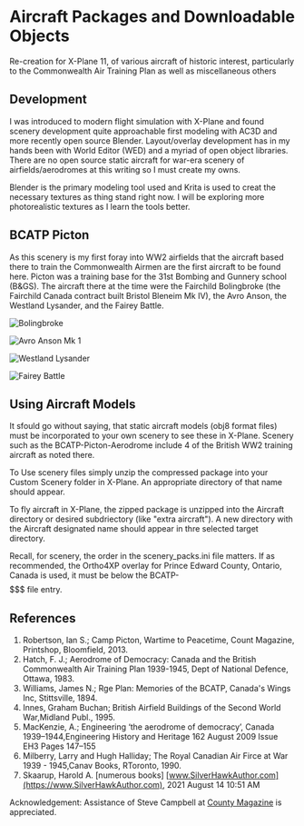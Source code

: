 # Aircraft Packages and Downloadable Objects

Re-creation for X-Plane 11, of various aircraft of historic interest, particularly to the Commonwealth Air Training Plan as well as miscellaneous others


## Development

I was introduced to modern flight simulation with X-Plane and found scenery development quite approachable first modeling with AC3D and more recently open source Blender. Layout/overlay development has in my hands been with World Editor (WED) and a myriad of open object libraries. There are no open source static aircraft for war-era scenery of airfields/aerodromes at this writing so I must create my owns.

Blender is the primary modeling tool used and Krita is used to creat the necessary textures as thing stand right now. I will be exploring more photorealistic textures as I learn the tools better.

## BCATP Picton

As this scenery is my first foray into WW2 airfields that the aircraft based there to train the Commonwealth Airmen are the first aircraft to be found here. Picton was a training base for the 31st Bombing and Gunnery school (B&GS). The aircraft there at the time were the Fairchild Bolingbroke (the Fairchild Canada contract built Bristol Bleneim Mk IV), the Avro Anson, the Westland Lysander, and the Fairey Battle. 

![Bolingbroke](https://github.com/medmatix/Aircraft3D_Modeling/blob/main/blender%20sources/Bolingbroke.png) 

![Avro Anson Mk 1](https://github.com/medmatix/Aircraft3D_Modeling/blob/main/images/AvroAnson.png)

![Westland Lysander]()

![Fairey Battle]()


## Using Aircraft Models

It sfould go without saying, that static aircraft models (obj8 format files) must be incorporated to your own scenery to see these in X-Plane. Scenery such as the BCATP-Picton-Aerodrome include 4 of the British WW2 training aircraft as noted there.

To Use scenery files simply unzip the compressed package into your Custom Scenery folder in X-Plane. An appropriate directory of that name should appear.

To fly aircraft in X-Plane, the zipped package is unzipped into the Aircraft directory or desired subdriectory (like "extra aircraft"). A new directory with the Aircraft designated name should appear in thre selected target directory.

Recall, for scenery, the order in the scenery_packs.ini file matters. If as recommended, the Ortho4XP overlay for Prince Edward County, Ontario, Canada is used, it must be below the BCATP-$$$$$$$ file entry.

## References

1.  Robertson, Ian S.; Camp Picton, Wartime to Peacetime, Count Magazine, Printshop, Bloomfield, 2013.
2.  Hatch, F. J.; Aerodrome of Democracy: Canada and the British Commonwealth Air Training Plan 1939-1945, Dept of National Defence, Ottawa, 1983.
3.  Williams, James N.; Rge Plan: Memories of the BCATP, Canada's Wings Inc, Stittsville, 1894.
4.  Innes, Graham Buchan; British Airfield Buildings of the Second World War,Midland Publ., 1995.
5.  MacKenzie, A.; Engineering ‘the aerodrome of democracy’, Canada 1939–1944,Engineering History and Heritage 162 August 2009 Issue EH3 Pages 147–155 
6.  Milberry, Larry and Hugh Halliday; The Royal Canadian Air Firce at War 1939 - 1945,Canav Books, RToronto, 1990.
7.  Skaarup, Harold A. [numerous books]   [www.SilverHawkAuthor.com](https://www.SilverHawkAuthor.com), 2021 August 14 10:51 AM

Acknowledgement: Assistance of Steve Campbell at [County Magazine](https://www.countymagazine.ca/) is appreciated.
